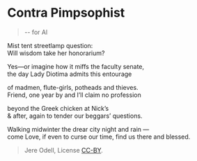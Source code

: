 # Contra Pimpsophist

> -- for Al

Mist tent streetlamp question:  
Will wisdom take her honorarium?

Yes—or imagine how it miffs the faculty senate,  
the day Lady Diotima admits this entourage

of madmen, flute-girls, potheads and thieves.  
Friend, one year by and I’ll claim no profession

beyond the Greek chicken at Nick’s  
& after, again to tender our beggars’ questions.

Walking midwinter the drear city night and rain —  
come Love, if even to curse our time, find us there and blessed.


>Jere Odell, License [CC-BY](https://creativecommons.org/licenses/by/4.0/).

